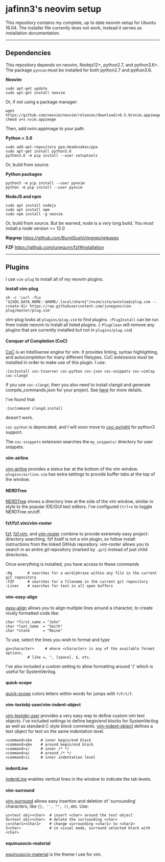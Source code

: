 jafinn3's neovim setup
===================


This repository contains my complete, up to date neovim setup for Ubuntu 16.04. The installer file currently does not work, instead it serves as installation documentation. 

----------


Dependencies
-------------

This repository depends on neovim, Nodejs12+, python2.7, and python3.6+. The package `pynvim` must be installed for both python2.7 and python3.6.

**Neovim**

    sudo apt-get update
    sudo apt-get install neovim

Or, if not using a package manager:

    wget https://github.com/neovim/neovim/releases/download/v0.5.0/nvim.appimage
    chmod u+x nvim.appimage

Then, add nvim.appimage to your path

**Python > 3.6**

    sudo add-apt-repository ppa:deadsnakes/ppa
    sudo apt-get install python3.6
    python3.6 -m pip install --user setuptools

Or, build from source. 

**Python packages**
    
	python3 -m pip install --user pynvim
	python -m pip install --user pynvim

**NodeJS and npm**

    sudo apt install nodejs
    sudo apt install npm
    sudo npm install -g neovim

Or, build from source. But be warned, node is a _very_ long build. You must install a node version >= 12.0

**Ripgrep**
https://github.com/BurntSushi/ripgrep/releases

**FZF**
https://github.com/junegunn/fzf#installation

----------


## Plugins ##

I use `vim-plug` to install all of my neovim plugins. 

**Install vim-plug**

    sh -c 'curl -fLo "${XDG_DATA_HOME:-$HOME/.local/share}"/nvim/site/autoload/plug.vim --create-dir https://raw.githubusercontent.com/junegunn/vim-plug/master/plug.vim'

vim-plug looks at `plugins/plug.vim` to find plugins. `:PlugInstall` can be run from inside neovim to install all listed plugins. (`:PlugClean` will remove any plugins that are currently installed but not in `plugins/plug.vim`)

#### Conquer of Completion (CoC)
[CoC](https://github.com/neoclide/coc.nvim) is an Intellisense engine for vim. It provides linting, syntax highlighting, and autocompletion for many different filetypes. CoC extensions must be installed in order to make use of this plugin. I use:

    :CocInstall coc-tsserver coc-python coc-json coc-snippets coc-vimlsp coc-clangd
   If you use `coc-clangd`, then you also need to install clangd and generate compile_commands.json for your project. See [here](https://clangd.llvm.org/installation.html) for more details.
   
I've found that

    :CocCommand clangd.install
    
doesn't work. 

`coc-python` is deprecated, and I will soon move to [coc-pyright](https://github.com/fannheyward/coc-pyright) for python3 support.

The `coc-snippets` extension searches the `my_snippets/` directory for user snippets.

#### vim-airline
[vim-airline](https://github.com/vim-airline/vim-airline) provides a status bar at the bottom of the vim window. `plugins/airline.vim` has extra settings to provide buffer tabs at the top of the window. 

#### NERDTree
[NERDTree](https://github.com/preservim/nerdtree) shows a directory tree at the side of the vim window, similar in style to the popular IDE/GUI text editors. I've configured `Ctrl+n` to toggle NERDTree on/off.

#### fzf/fzf.vim/vim-rooter
[fzf](https://github.com/junegunn/fzf), [fzf.vim](https://github.com/junegunn/fzf.vim), and [vim-rooter](https://github.com/airblade/vim-rooter) combine to provide extremely easy project-directory searching. fzf itself is not a vim plugin, so follow install instructions from the linked GitHub repository. vim-rooter allows you to search in an entire git repository (marked by `.git`) instead of just child directories.

Once everything is installed, you have access to these commands

    :Rg       # searches for a word/phrase within any file in the current git repository
    :FZF      # searches for a filename in the current git repository
	:Lines    # searches for text in all open buffers

#### vim-easy-align
[easy-align](https://github.com/junegunn/vim-easy-align) allows you to align multiple lines around a character, to create nicely formatted code like:

    char *first_name = "John"
    char *last_name  = "Smith"
    char *state      = "Maine"

To use, select the lines you wish to format and type 

    ga<character>     # where <character> is any of the available format options, 
		      # like =, ", [space], $, etc.
					
I've also included a custom setting to allow formatting around '(' which is useful for SystemVerilog.

#### quick-scope 
[quick-scope](https://github.com/unblevable/quick-scope) colors letters within words for jumps with `f/F/t/T`.

#### vim-textobj-user/vim-indent-object
[vim-textobj-user](https://github.com/kana/vim-textobj-user) provides a very easy way to define custom vim text objects. I've included settings to define begin/end blocks for SystemVerilog as well as standard C style block comments. [vim-indent-object](https://github.com/michaeljsmith/vim-indent-object) defines a text object for text on the same indentation level. 

    <command>ibe    # inner begin/end block
    <command>abe    # around begin/end block
    <command>i/     # inner /* */
    <command>a/     # around /* */
    <command>ii     # inner indentation level

#### indentLine
[indentLine](https://github.com/Yggdroot/indentLine) enables vertical lines in the window to indicate the tab levels. 

#### vim-surround
[vim-surround](https://github.com/tpope/vim-surround) allows easy insertion and deletion of 'surrounding' characters, like `{}, '', "", ()`, etc. Use:

    ys<text obj><char> 	# insert <char> around the text object
    ds<text obj><char>	# delete the surrounding <char>
    cs<char1><char2> 	# change surrounding <char1> to <char2>
    S<char>         	# in visual mode, surround selected block with <char>

#### equinusocio-material
[equinusocio-material](https://github.com/chuling/equinusocio-material.vim) is the theme I use for vim. 


